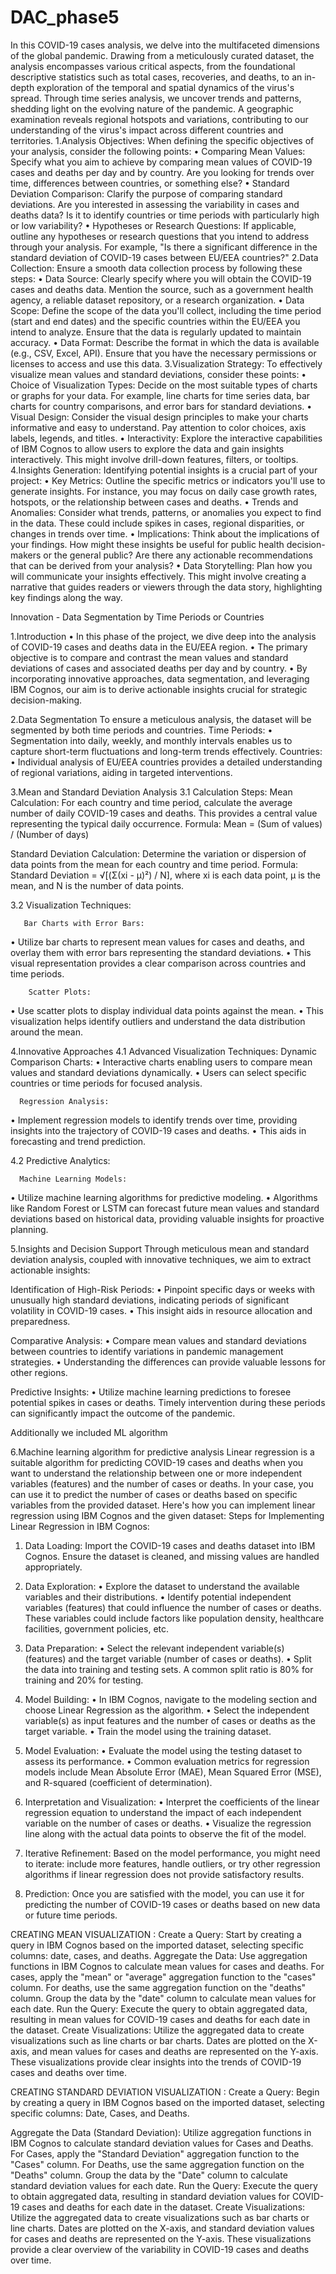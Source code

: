 # DAC_phase5
In this COVID-19 cases analysis, we delve into the multifaceted dimensions of the global pandemic. Drawing from a meticulously curated dataset, the analysis encompasses various critical aspects, from the foundational descriptive statistics such as total cases, recoveries, and deaths, to an in-depth exploration of the temporal and spatial dynamics of the virus's spread. Through time series analysis, we uncover trends and patterns, shedding light on the evolving nature of the pandemic. A geographic examination reveals regional hotspots and variations, contributing to our understanding of the virus's impact across different countries and territories.
1.Analysis Objectives:
When defining the specific objectives of your analysis, consider the following points:
•	Comparing Mean Values: Specify what you aim to achieve by comparing mean values of COVID-19 cases and deaths per day and by country. Are you looking for trends over time, differences between countries, or something else?
•	Standard Deviation Comparison: Clarify the purpose of comparing standard deviations. Are you interested in assessing the variability in cases and deaths data? Is it to identify countries or time periods with particularly high or low variability?
•	Hypotheses or Research Questions: If applicable, outline any hypotheses or research questions that you intend to address through your analysis. For example, "Is there a significant difference in the standard deviation of COVID-19 cases between EU/EEA countries?"
2.Data Collection:
Ensure a smooth data collection process by following these steps:
•	Data Source: Clearly specify where you will obtain the COVID-19 cases and deaths data. Mention the source, such as a government health agency, a reliable dataset repository, or a research organization.
•	Data Scope: Define the scope of the data you'll collect, including the time period (start and end dates) and the specific countries within the EU/EEA you intend to analyze. Ensure that the data is regularly updated to maintain accuracy.
•	Data Format: Describe the format in which the data is available (e.g., CSV, Excel, API). Ensure that you have the necessary permissions or licenses to access and use this data.
3.Visualization Strategy:
To effectively visualize mean values and standard deviations, consider these points:
•	Choice of Visualization Types: Decide on the most suitable types of charts or graphs for your data. For example, line charts for time series data, bar charts for country comparisons, and error bars for standard deviations.
•	Visual Design: Consider the visual design principles to make your charts informative and easy to understand. Pay attention to color choices, axis labels, legends, and titles.
•	Interactivity: Explore the interactive capabilities of IBM Cognos to allow users to explore the data and gain insights interactively. This might involve drill-down features, filters, or tooltips.
4.Insights Generation:
Identifying potential insights is a crucial part of your project:
•	Key Metrics: Outline the specific metrics or indicators you'll use to generate insights. For instance, you may focus on daily case growth rates, hotspots, or the relationship between cases and deaths.
•	Trends and Anomalies: Consider what trends, patterns, or anomalies you expect to find in the data. These could include spikes in cases, regional disparities, or changes in trends over time.
•	Implications: Think about the implications of your findings. How might these insights be useful for public health decision-makers or the general public? Are there any actionable recommendations that can be derived from your analysis?
•	Data Storytelling: Plan how you will communicate your insights effectively. This might involve creating a narrative that guides readers or viewers through the data story, highlighting key findings along the way.

Innovation - Data Segmentation by Time Periods or Countries

1.Introduction
•	In this phase of the project, we dive deep into the analysis of COVID-19 cases and deaths data in the EU/EEA region.
•	The primary objective is to compare and contrast the mean values and standard deviations of cases and associated deaths per day and by country.
•	By incorporating innovative approaches, data segmentation, and leveraging IBM Cognos, our aim is to derive actionable insights crucial for strategic decision-making.

2.Data Segmentation
To ensure a meticulous analysis, the dataset will be segmented by both time periods and countries.
    Time Periods:
•	Segmentation into daily, weekly, and monthly intervals enables us to capture short-term fluctuations and long-term trends effectively.
    Countries:
•	Individual analysis of EU/EEA countries provides a detailed understanding of regional variations, aiding in targeted interventions.

3.Mean and Standard Deviation Analysis
3.1	Calculation Steps:
  Mean Calculation:
For each country and time period, calculate the average number of daily COVID-19 cases and deaths. This provides a central value representing the typical daily occurrence.
Formula:
Mean = (Sum of values) / (Number of days)

Standard Deviation Calculation:
Determine the variation or dispersion of data points from the mean for each country and time period.
Formula:
Standard Deviation = √[(Σ(xi - μ)²) / N], where xi is each data point, μ is the mean, and N is the number of data points.
 
3.2	Visualization Techniques:

       Bar Charts with Error Bars:
•	Utilize bar charts to represent mean values for cases and deaths, and overlay them with error bars representing the standard deviations.
•	This visual representation provides a clear comparison across countries and time periods.

        Scatter Plots:
•	Use scatter plots to display individual data points against the mean.
•	This visualization helps identify outliers and understand the data distribution around the mean.

4.Innovative Approaches
4.1	Advanced Visualization Techniques:
      Dynamic Comparison Charts:
•	Interactive charts enabling users to compare mean values and standard deviations dynamically.
•	Users can select specific countries or time periods for focused analysis.

      Regression Analysis:
•	Implement regression models to identify trends over time, providing insights into the trajectory of COVID-19 cases and deaths.
•	This aids in forecasting and trend prediction.

4.2	Predictive Analytics:

      Machine Learning Models:
•	Utilize machine learning algorithms for predictive modeling.
•	Algorithms like Random Forest or LSTM can forecast future mean values and standard deviations based on historical data, providing valuable insights for proactive planning.

5.Insights and Decision Support
Through meticulous mean and standard deviation analysis, coupled with innovative techniques, we aim to extract actionable insights:
 
Identification of High-Risk Periods:
•	Pinpoint specific days or weeks with unusually high standard deviations, indicating periods of significant volatility in COVID-19 cases.
•	This insight aids in resource allocation and preparedness.

Comparative Analysis:
•	Compare mean values and standard deviations between countries to identify variations in pandemic management strategies.
•	Understanding the differences can provide valuable lessons for other regions.

Predictive Insights:
•	Utilize machine learning predictions to foresee potential spikes in cases or deaths. Timely intervention during these periods can significantly impact the outcome of the pandemic.

Additionally we included ML algorithm

6.Machine learning algorithm for predictive analysis
Linear regression is a suitable algorithm for predicting COVID-19 cases and deaths when you want to understand the relationship between one or more  independent variables (features) and the number of cases or deaths. In your case, you can use it to predict the number of cases or deaths based on specific variables from the provided dataset. Here's how you can implement linear regression using IBM Cognos and the given dataset:
Steps for Implementing Linear Regression in IBM Cognos:

1.	Data Loading:
Import the COVID-19 cases and deaths dataset into IBM Cognos. Ensure the dataset is cleaned, and missing values are handled appropriately.
2.	Data Exploration:
•	Explore the dataset to understand the available variables and their distributions.
•	Identify potential independent variables (features) that could influence the number of cases or deaths. These variables could include factors like population density, healthcare facilities, government policies, etc.
3.	Data Preparation:
•	Select the relevant independent variable(s) (features) and the target variable (number of cases or deaths).
•	Split the data into training and testing sets. A common split ratio is 80% for training and 20% for testing.
 
4.	Model Building:
•	In IBM Cognos, navigate to the modeling section and choose Linear Regression as the algorithm.
•	Select the independent variable(s) as input features and the number of cases or deaths as the target variable.
•	Train the model using the training dataset.
5.	Model Evaluation:
•	Evaluate the model using the testing dataset to assess its performance.
•	Common evaluation metrics for regression models include Mean Absolute Error (MAE), Mean Squared Error (MSE), and R-squared (coefficient of determination).
6.	Interpretation and Visualization:
•	Interpret the coefficients of the linear regression equation to understand the impact of each independent variable on the number of cases or deaths.
•	Visualize the regression line along with the actual data points to observe the fit of the model.
7.	Iterative Refinement:
Based on the model performance, you might need to iterate: include more features, handle outliers, or try other regression algorithms if linear regression does not provide satisfactory results.
8.	Prediction:
Once you are satisfied with the model, you can use it for predicting the number of COVID-19 cases or deaths based on new data or future time periods.

CREATING MEAN VISUALIZATION :
Create a Query:
Start by creating a query in IBM Cognos based on the imported dataset, selecting specific columns: date, cases, and deaths.
Aggregate the Data:
Use aggregation functions in IBM Cognos to calculate mean values for cases and deaths.
For cases, apply the "mean" or "average" aggregation function to the "cases" column.
For deaths, use the same aggregation function on the "deaths" column.
Group the data by the "date" column to calculate mean values for each date.
Run the Query:
Execute the query to obtain aggregated data, resulting in mean values for COVID-19 cases and deaths for each date in the dataset.
Create Visualizations:
Utilize the aggregated data to create visualizations such as line charts or bar charts. Dates are plotted on the X-axis, and mean values for cases and deaths are represented on the Y-axis. These visualizations provide clear insights into the trends of COVID-19 cases and deaths over time.

CREATING STANDARD DEVIATION VISUALIZATION :
Create a Query:
Begin by creating a query in IBM Cognos based on the imported dataset, selecting specific columns: Date, Cases, and Deaths.

Aggregate the Data (Standard Deviation):
Utilize aggregation functions in IBM Cognos to calculate standard deviation values for Cases and Deaths.
For Cases, apply the "Standard Deviation" aggregation function to the "Cases" column.
For Deaths, use the same aggregation function on the "Deaths" column.
Group the data by the "Date" column to calculate standard deviation values for each date.
Run the Query:
Execute the query to obtain aggregated data, resulting in standard deviation values for COVID-19 cases and deaths for each date in the dataset.
Create Visualizations:
Utilize the aggregated data to create visualizations such as bar charts or line charts. Dates are plotted on the X-axis, and standard deviation values for cases and deaths are represented on the Y-axis. These visualizations provide a clear overview of the variability in COVID-19 cases and deaths over time.








